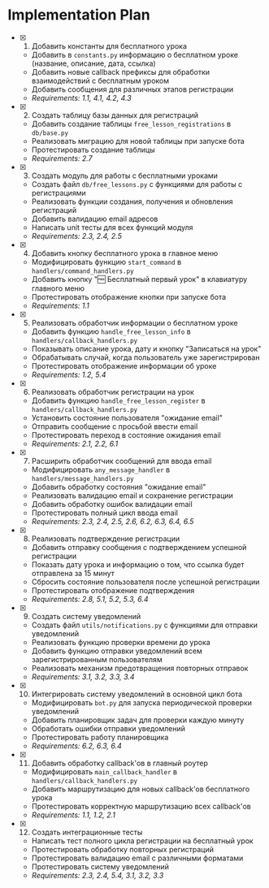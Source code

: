 # Implementation Plan

- [x] 1. Добавить константы для бесплатного урока
  - Добавить в `constants.py` информацию о бесплатном уроке (название, описание, дата, ссылка)
  - Добавить новые callback префиксы для обработки взаимодействий с бесплатным уроком
  - Добавить сообщения для различных этапов регистрации
  - _Requirements: 1.1, 4.1, 4.2, 4.3_

- [x] 2. Создать таблицу базы данных для регистраций
  - Добавить создание таблицы `free_lesson_registrations` в `db/base.py`
  - Реализовать миграцию для новой таблицы при запуске бота
  - Протестировать создание таблицы
  - _Requirements: 2.7_

- [x] 3. Создать модуль для работы с бесплатными уроками
  - Создать файл `db/free_lessons.py` с функциями для работы с регистрациями
  - Реализовать функции создания, получения и обновления регистраций
  - Добавить валидацию email адресов
  - Написать unit тесты для всех функций модуля
  - _Requirements: 2.3, 2.4, 2.5_

- [x] 4. Добавить кнопку бесплатного урока в главное меню
  - Модифицировать функцию `start_command` в `handlers/command_handlers.py`
  - Добавить кнопку "🆓 Бесплатный первый урок" в клавиатуру главного меню
  - Протестировать отображение кнопки при запуске бота
  - _Requirements: 1.1_

- [x] 5. Реализовать обработчик информации о бесплатном уроке
  - Добавить функцию `handle_free_lesson_info` в `handlers/callback_handlers.py`
  - Показывать описание урока, дату и кнопку "Записаться на урок"
  - Обрабатывать случай, когда пользователь уже зарегистрирован
  - Протестировать отображение информации об уроке
  - _Requirements: 1.2, 5.4_

- [x] 6. Реализовать обработчик регистрации на урок
  - Добавить функцию `handle_free_lesson_register` в `handlers/callback_handlers.py`
  - Установить состояние пользователя "ожидание email"
  - Отправить сообщение с просьбой ввести email
  - Протестировать переход в состояние ожидания email
  - _Requirements: 2.1, 2.2, 6.1_

- [x] 7. Расширить обработчик сообщений для ввода email
  - Модифицировать `any_message_handler` в `handlers/message_handlers.py`
  - Добавить обработку состояния "ожидание email"
  - Реализовать валидацию email и сохранение регистрации
  - Добавить обработку ошибок валидации email
  - Протестировать полный цикл ввода email
  - _Requirements: 2.3, 2.4, 2.5, 2.6, 6.2, 6.3, 6.4, 6.5_

- [x] 8. Реализовать подтверждение регистрации
  - Добавить отправку сообщения с подтверждением успешной регистрации
  - Показать дату урока и информацию о том, что ссылка будет отправлена за 15 минут
  - Сбросить состояние пользователя после успешной регистрации
  - Протестировать отображение подтверждения
  - _Requirements: 2.8, 5.1, 5.2, 5.3, 6.4_

- [x] 9. Создать систему уведомлений
  - Создать файл `utils/notifications.py` с функциями для отправки уведомлений
  - Реализовать функцию проверки времени до урока
  - Добавить функцию отправки уведомлений всем зарегистрированным пользователям
  - Реализовать механизм предотвращения повторных отправок
  - _Requirements: 3.1, 3.2, 3.3, 3.4_

- [x] 10. Интегрировать систему уведомлений в основной цикл бота
  - Модифицировать `bot.py` для запуска периодической проверки уведомлений
  - Добавить планировщик задач для проверки каждую минуту
  - Обработать ошибки отправки уведомлений
  - Протестировать работу планировщика
  - _Requirements: 6.2, 6.3, 6.4_

- [x] 11. Добавить обработку callback'ов в главный роутер
  - Модифицировать `main_callback_handler` в `handlers/callback_handlers.py`
  - Добавить маршрутизацию для новых callback'ов бесплатного урока
  - Протестировать корректную маршрутизацию всех callback'ов
  - _Requirements: 1.1, 1.2, 2.1_

- [x] 12. Создать интеграционные тесты
  - Написать тест полного цикла регистрации на бесплатный урок
  - Протестировать обработку повторных регистраций
  - Протестировать валидацию email с различными форматами
  - Протестировать систему уведомлений
  - _Requirements: 2.3, 2.4, 5.4, 3.1, 3.2, 3.3_